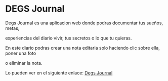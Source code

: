 # DEGS Journal

Degs Journal es una aplicacion web donde podras documentar tus sueños, metas, 

experiencias del diario vivir, tus secretos o lo que tu quieras.

En este diario podras crear una nota editarla solo haciendo clic sobre ella, poner una foto

o eliminar la nota.

Lo pueden ver en el siguiente enlace:
[Degs Journal](https://clever-meitner-4a508b.netlify.app/)

